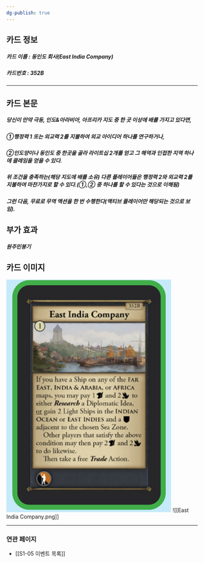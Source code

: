 ```yaml
---
dg-publish: true
---
```

## 카드 정보
##### 카드 이름 : 동인도 회사(East India Company)
##### 카드번호  : 352B
---
## 카드 본문
##### 당신이 만약 극동, 인도&아라비아, 아프리카 지도 중 한 곳 이상에 배를 가지고 있다면,  
##### ①행정력 1 또는 외교력 2를 지불하여 외교 아이디어 하나를 연구하거나,  
##### ②인도양이나 동인도 중 한곳을 골라 라이트십 2개를 얻고 그 해역과 인접한 지역 하나에 클레임을 얻을 수 있다.

##### 위 조건을 충족하는(해당 지도에 배를 소유) 다른 플레이어들은 행정력 2와 외교력 2를 지불하여 마찬가지로 할 수 있다.(①,② 중 하나를 할 수 있다는 것으로 이해됨)

##### 그런 다음, 무료로 무역 액션을 한 번 수행한다(액티브 플레이어만 해당되는 것으로 보임).

## 부가 효과
##### 원주민봉기

## 카드 이미지
<img src="\Assets\East India Company.png"/>
![[East India Company.png]]

--- 
### 연관 페이지
- [[S1-05 이벤트 목록]]
